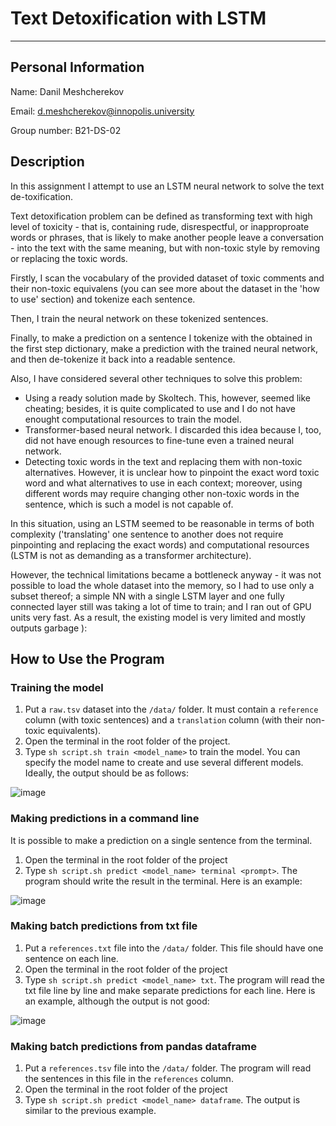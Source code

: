 # Text Detoxification with LSTM
---
## Personal Information
Name: Danil Meshcherekov

Email: d.meshcherekov@innopolis.university

Group number: B21-DS-02
## Description
In this assignment I attempt to use an LSTM neural network to solve the text de-toxification.

Text detoxification problem can be defined as transforming text with high level of toxicity - that is, containing rude, disrespectful, or inapproproate words or phrases, that is likely to make another people leave a conversation - into the text with the same meaning, but with non-toxic style by removing or replacing the toxic words.

Firstly, I scan the vocabulary of the provided dataset of toxic comments and their non-toxic equivalens (you can see more about the dataset in the 'how to use' section) and tokenize each sentence.

Then, I train the neural network on these tokenized sentences.

Finally, to make a prediction on a sentence I tokenize with the obtained in the first step dictionary, make a prediction with the trained neural network, and then de-tokenize it back into a readable sentence.

Also, I have considered several other techniques to solve this problem:
- Using a ready solution made by Skoltech. This, however, seemed like cheating; besides, it is quite complicated to use and I do not have enought computational resources to train the model.
- Transformer-based neural network. I discarded this idea because I, too, did not have enough resources to fine-tune even a trained neural network.
- Detecting toxic words in the text and replacing them with non-toxic alternatives. However, it is unclear how to pinpoint the exact word toxic word and what alternatives to use in each context; moreover, using different words may require changing other non-toxic words in the sentence, which is such a model is not capable of.

In this situation, using an LSTM seemed to be reasonable in terms of both complexity ('translating' one sentence to another does not require pinpointing and replacing the exact words) and computational resources (LSTM is not as demanding as a transformer architecture).

However, the technical limitations became a bottleneck anyway - it was not possible to load the whole dataset into the memory, so I had to use only a subset thereof; a simple NN with a single LSTM layer and one fully connected layer still was taking a lot of time to train; and I ran out of GPU units very fast. As a result, the existing model is very limited and mostly outputs garbage ):

## How to Use the Program
### Training the model
1. Put a `raw.tsv` dataset into the `/data/` folder. It must contain a `reference` column (with toxic sentences) and a `translation` column (with their non-toxic equivalents).
2. Open the terminal in the root folder of the project.
3. Type `sh script.sh train <model_name>` to train the model. You can specify the model name to create and use several different models. Ideally, the output should be as follows:

![image](https://github.com/Arloste/Text_Detox/assets/88305350/59cbde0a-5c64-41b7-9e23-0b711ede635d)


### Making predictions in a command line
It is possible to make a prediction on a single sentence from the terminal.
1. Open the terminal in the root folder of the project
2. Type `sh script.sh predict <model_name> terminal <prompt>`. The program should write the result in the terminal. Here is an example:

![image](https://github.com/Arloste/Text_Detox/assets/88305350/142863f6-9a6e-4df0-b1ca-7f3d50f222f2)


### Making batch predictions from txt file
1. Put a `references.txt` file into the `/data/` folder. This file should have one sentence on each line.
2. Open the terminal in the root folder of the project
3. Type `sh script.sh predict <model_name> txt`. The program will read the txt file line by line and make separate predictions for each line. Here is an example, although the output is not good:

![image](https://github.com/Arloste/Text_Detox/assets/88305350/94374379-1e3d-4221-a35b-4c514f277f0a)


### Making batch predictions from pandas dataframe
1. Put a `references.tsv` file into the `/data/` folder. The program will read the sentences in this file in the `references` column.
2. Open the terminal in the root folder of the project
3. Type `sh script.sh predict <model_name> dataframe`. The output is similar to the previous example.
